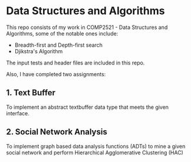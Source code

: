 # Data Structures and Algorithms

This repo consists of my work in COMP2521 - Data Structures and Algorithms, some of the notable ones include:
* Breadth-first and Depth-first search
* Djikstra's Algorithm

The input tests and header files are included in this repo.

Also, I have completed two assignments:
## 1. Text Buffer

To implement an abstract textbuffer data type that meets the given interface.

## 2. Social Network Analysis

To implement graph based data analysis functions (ADTs) to mine a given social network and perform Hierarchical Agglomerative Clustering (HAC)
